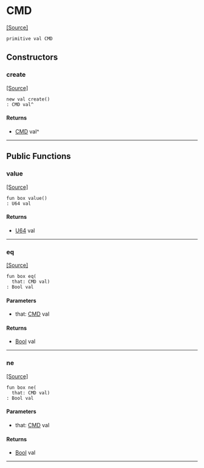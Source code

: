 # CMD
<span class="source-link">[[Source]](src/mqtt-terminal/display.md#L-0-14)</span>
```pony
primitive val CMD
```

## Constructors

### create
<span class="source-link">[[Source]](src/mqtt-terminal/display.md#L-0-14)</span>


```pony
new val create()
: CMD val^
```

#### Returns

* [CMD](mqtt-terminal-CMD.md) val^

---

## Public Functions

### value
<span class="source-link">[[Source]](src/mqtt-terminal/display.md#L-0-14)</span>


```pony
fun box value()
: U64 val
```

#### Returns

* [U64](builtin-U64.md) val

---

### eq
<span class="source-link">[[Source]](src/mqtt-terminal/display.md#L-0-14)</span>


```pony
fun box eq(
  that: CMD val)
: Bool val
```
#### Parameters

*   that: [CMD](mqtt-terminal-CMD.md) val

#### Returns

* [Bool](builtin-Bool.md) val

---

### ne
<span class="source-link">[[Source]](src/mqtt-terminal/display.md#L-0-14)</span>


```pony
fun box ne(
  that: CMD val)
: Bool val
```
#### Parameters

*   that: [CMD](mqtt-terminal-CMD.md) val

#### Returns

* [Bool](builtin-Bool.md) val

---

